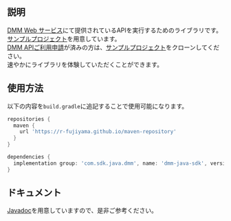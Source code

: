 ## 説明
[DMM Web サービス](https://affiliate.dmm.com/api/)にて提供されているAPIを実行するためのライブラリです。  
[サンプルプロジェクト](https://github.com/r-fujiyama/dmm-java-sdk-sample)を用意しています。  
[DMM APIご利用申請](https://affiliate.dmm.com/api/)が済みの方は、[サンプルプロジェクト](https://github.com/r-fujiyama/dmm-java-sdk-sample)をクローンしてください。  
速やかにライブラリを体験していただくことができます。

## 使用方法
以下の内容を`build.gradle`に追記することで使用可能になります。
```gradle
repositories {
  maven {
    url 'https://r-fujiyama.github.io/maven-repository'
  }
}

dependencies {
  implementation group: 'com.sdk.java.dmm', name: 'dmm-java-sdk', version: '1.0.0'
}
```
 
 ## ドキュメント
 [Javadoc](https://r-fujiyama.github.io/dmm-java-sdk/)を用意していますので、是非ご参考ください。
